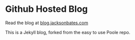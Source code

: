 # Github Hosted Blog

Read the blog at [blog.jacksonbates.com](http://blog.jacksonbates.github.io)

This is a Jekyll blog, forked from the easy to use Poole repo.
